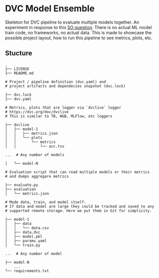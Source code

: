 # DVC Model Ensemble

Skeleton for DVC pipeline to evaluate multiple models together.
An experiment in response to this
[SO question](https://stackoverflow.com/questions/74236782/experiment-tracking-for-multiple-ml-independent-models-using-wandb-in-a-single-m).
There is no actual ML model train code, no frameworks, no actual data. This is
made to showcase the possible project layout, how to run this pipeline to see
metrics, plots, etc.

## Stucture

```
.
├── LICENSE
├── README.md

# Project / pipeline definition (dvc.yaml) and
# project artifacts and dependecies snapshot (dvc.lock)

├── dvc.lock
├── dvc.yaml

# Metrics, plots that are logger via `dvclive` logger
# https://dvc.org/doc/dvclive
# This is similar to TB, W&B, MLFlow, etc loggers

├── dvclive
│   ├── model-1
│   │   ├── metrics.json
│   │   └── plots
│   │       └── metrics
│   │           └── acc.tsv

...  # Any number of models

│   └── model-N

# Evaluation script that can read multiple models or their metrics
# and dumps aggregare metrics

├── evaluate.py
├── evaluation
│   └── metrics.json

# Mode data, train, and model itself.
# If data and model are large they could be tracked and saved to any
# supported remote storage. Here we put them in Git for simplicity.

├── model-1
│   ├── data
│   │   └── data.csv
│   ├── data.dvc
│   ├── model.pkl
│   ├── params.yaml
│   └── train.py

...  # Any number of model

├── model-N
    ...
└── requirements.txt
```
